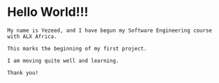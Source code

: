 
# **Hello World!!!**

```
My name is Yezeed, and I have begun my Software Engineering course with ALX Africa.

This marks the beginning of my first project.
```
```
I am moving quite well and learning.
```
```
Thank you! 
```
